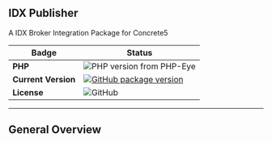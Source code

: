 IDX Publisher
---
A IDX Broker Integration Package for Concrete5

Badge | Status
--- | ---
**PHP** | ![PHP version from PHP-Eye](https://img.shields.io/php-eye/symfony/symfony.svg?style=plastic)
**Current Version** | [![GitHub package version](https://img.shields.io/github/package-json/v/badges/shields.svg?style=plastic)](https://github.com/BuildingBridge/IDX_Publisher/releases)
**License** | ![GitHub](https://img.shields.io/github/license/mashape/apistatus.svg?style=plastic)

---

**General Overview**
---
